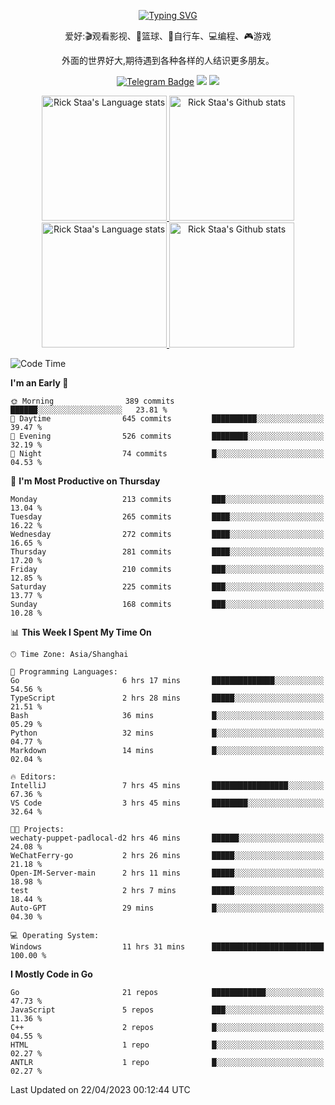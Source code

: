 <div align="center"> 

[![Typing SVG](https://readme-typing-svg.herokuapp.com?size=25&duration=2500&color=eeeeee&vCenter=true&width=200&height=40&lines=Hi+there+%F0%9F%91%8B%F0%9F%8F%BB;I'm+DanBai)](https://git.io/typing-svg)

爱好:🎬观看影视、🏀篮球、🚴自行车、💻编程、🎮游戏

外面的世界好大,期待遇到各种各样的人结识更多朋友。

[![Telegram Badge](https://img.shields.io/badge/-Telegram-blue?style=flat&logo=Telegram&logoColor=white)](https://t.me/danbai9420) 
[![](https://img.shields.io/badge/-Blog-brightgreen?style=flat&logo=Blogger&logoColor=white)](https://p00q.cn)
[![](https://img.shields.io/badge/-Email-red?style=flat&logo=Mail.Ru&logoColor=white)](mailto:danbai@88.com)
</div>

<!-- Light Mode -->
<div align="center"> 
<a href="https://github.com/anuraghazra/github-readme-stats#gh-light-mode-only">
<img height=200 src="https://github-readme-stats-git-master-rstaa-rickstaa.vercel.app/api/top-langs/?username=danbai225&layout=compact&langs_count=10&hide_border=1&role=OWNER,COLLABORATOR#gh-light-mode-only" alt="Rick Staa's Language stats" />
</a>
<a href="https://github.com/anuraghazra/github-readme-stats#gh-light-mode-only">
<img height=200 src="https://github-readme-stats-git-master-rstaa-rickstaa.vercel.app/api?username=danbai225&show_icons=true&count_private=true&line_height=28&hide_border=1&include_all_commits=true&card_width=450&role=OWNER,COLLABORATOR&exclude_repo=github-readme-stats#gh-light-mode-only" alt="Rick Staa's Github stats" />
</a>
</div>

<!-- Dark Mode -->
<div align="center"> 
<a href="https://github.com/anuraghazra/github-readme-stats#gh-dark-mode-only">
<img height=200 src="https://github-readme-stats-git-master-rstaa-rickstaa.vercel.app/api/top-langs/?username=danbai225&layout=compact&langs_count=10&hide_border=1&role=OWNER,COLLABORATOR&theme=github_dark#gh-dark-mode-only" alt="Rick Staa's Language stats" />
</a>
<a href="https://github.com/anuraghazra/github-readme-stats#gh-dark-mode-only">
<img height=200 src="https://github-readme-stats-git-master-rstaa-rickstaa.vercel.app/api?username=danbai225&show_icons=true&count_private=true&line_height=28&hide_border=1&include_all_commits=true&card_width=450&role=OWNER,COLLABORATOR&exclude_repo=github-readme-stats&theme=github_dark#gh-dark-mode-only" alt="Rick Staa's Github stats" />
</a>
</div>

<!--START_SECTION:waka-->
![Code Time](http://img.shields.io/badge/Code%20Time-176%20hrs%2030%20mins-blue)

**I'm an Early 🐤** 

```text
🌞 Morning                389 commits         ██████░░░░░░░░░░░░░░░░░░░   23.81 % 
🌆 Daytime                645 commits         ██████████░░░░░░░░░░░░░░░   39.47 % 
🌃 Evening                526 commits         ████████░░░░░░░░░░░░░░░░░   32.19 % 
🌙 Night                  74 commits          █░░░░░░░░░░░░░░░░░░░░░░░░   04.53 % 
```
📅 **I'm Most Productive on Thursday** 

```text
Monday                   213 commits         ███░░░░░░░░░░░░░░░░░░░░░░   13.04 % 
Tuesday                  265 commits         ████░░░░░░░░░░░░░░░░░░░░░   16.22 % 
Wednesday                272 commits         ████░░░░░░░░░░░░░░░░░░░░░   16.65 % 
Thursday                 281 commits         ████░░░░░░░░░░░░░░░░░░░░░   17.20 % 
Friday                   210 commits         ███░░░░░░░░░░░░░░░░░░░░░░   12.85 % 
Saturday                 225 commits         ███░░░░░░░░░░░░░░░░░░░░░░   13.77 % 
Sunday                   168 commits         ███░░░░░░░░░░░░░░░░░░░░░░   10.28 % 
```


📊 **This Week I Spent My Time On** 

```text
🕑︎ Time Zone: Asia/Shanghai

💬 Programming Languages: 
Go                       6 hrs 17 mins       ██████████████░░░░░░░░░░░   54.56 % 
TypeScript               2 hrs 28 mins       █████░░░░░░░░░░░░░░░░░░░░   21.51 % 
Bash                     36 mins             █░░░░░░░░░░░░░░░░░░░░░░░░   05.29 % 
Python                   32 mins             █░░░░░░░░░░░░░░░░░░░░░░░░   04.77 % 
Markdown                 14 mins             █░░░░░░░░░░░░░░░░░░░░░░░░   02.04 % 

🔥 Editors: 
IntelliJ                 7 hrs 45 mins       █████████████████░░░░░░░░   67.36 % 
VS Code                  3 hrs 45 mins       ████████░░░░░░░░░░░░░░░░░   32.64 % 

🐱‍💻 Projects: 
wechaty-puppet-padlocal-d2 hrs 46 mins       ██████░░░░░░░░░░░░░░░░░░░   24.08 % 
WeChatFerry-go           2 hrs 26 mins       █████░░░░░░░░░░░░░░░░░░░░   21.18 % 
Open-IM-Server-main      2 hrs 11 mins       █████░░░░░░░░░░░░░░░░░░░░   18.98 % 
test                     2 hrs 7 mins        █████░░░░░░░░░░░░░░░░░░░░   18.44 % 
Auto-GPT                 29 mins             █░░░░░░░░░░░░░░░░░░░░░░░░   04.30 % 

💻 Operating System: 
Windows                  11 hrs 31 mins      █████████████████████████   100.00 % 
```

**I Mostly Code in Go** 

```text
Go                       21 repos            ████████████░░░░░░░░░░░░░   47.73 % 
JavaScript               5 repos             ███░░░░░░░░░░░░░░░░░░░░░░   11.36 % 
C++                      2 repos             █░░░░░░░░░░░░░░░░░░░░░░░░   04.55 % 
HTML                     1 repo              █░░░░░░░░░░░░░░░░░░░░░░░░   02.27 % 
ANTLR                    1 repo              █░░░░░░░░░░░░░░░░░░░░░░░░   02.27 % 
```




 Last Updated on 22/04/2023 00:12:44 UTC
<!--END_SECTION:waka-->
